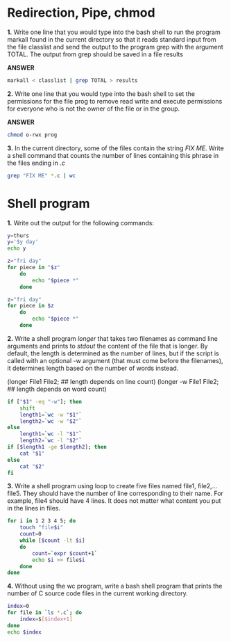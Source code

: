 # Redirection, Pipe, chmod

**1.**  Write one line that you would type into the bash shell to run the program markall found in the current directory so that it reads standard input from the file classlist and send the output to the program grep with the argument TOTAL. The output from grep should be saved in a file results

**ANSWER**

```sh
markall < classlist | grep TOTAL > results
```

**2.** Write one line that you would type into the bash shell to set the permissions for the file prog to remove read write and execute permissions for everyone who is not the owner of the file or in the group.

**ANSWER**

```sh
chmod o-rwx prog
```

**3.** In the current directory, some of the files contain the string *FIX ME*. Write a shell command that counts the number of lines containing this phrase in the files ending in *.c*


```sh
grep "FIX ME" *.c | wc 
```



# Shell program

**1.**  Write out the output for the following commands:

```sh
y=thurs
y='$y day'
echo y
```

```sh
z="fri day"
for piece in "$z"
    do
        echo "$piece *"
    done
```
```sh
z="fri day"
for piece in $z
    do
        echo "$piece *"
    done
```


**2.**  Write a shell program *longer* that takes two filenames as command line arguments and prints to *stdout* the content of the file that is longer.  By default, the length is determined as the number of lines, but if the script is called with an optional -w argument (that must come before the filenames), it determines length based on the number of words instead.

(longer File1 File2; ## length depends on line count)
(longer -w File1 File2; ## length depends on word count)


```sh
if ["$1" -eq "-w"]; then
    shift
    length1=`wc -w "$1"`
    length2=`wc -w "$2"`
else
    length1=`wc -l "$1"`
    length2=`wc -l "$2"`
if [$length1 -ge $length2]; then
    cat "$1"
else
    cat "$2"
fi
```

**3.**  Write a shell program using loop to create five files named file1, file2,... file5. They should have the number of line corresponding to their name. For example, file4 should have 4 lines. It does not matter what content you put in the lines in files.

```sh
for i in 1 2 3 4 5; do
    touch "file$i"
    count=0
    while [$count -lt $i]
    do
        count=`expr $count+1`
        echo $i >> file$i
    done
done
```

**4.** Without using the wc program, write a bash shell program that prints the number of C source code files in the current working directory.

```sh
index=0
for file in `ls *.c`; do
    index=$[$index+1]
done
echo $index
``` 
